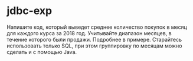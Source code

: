 # jdbc-exp
Напишите код, который выведет среднее количество покупок в месяц для каждого курса за 2018 год. Учитывайте диапазон месяцев, в течение которого были продажи. Подробнее в примере.
Старайтесь использовать только SQL, при этом  группировку по месяцам можно сделать и с помощью Java.
